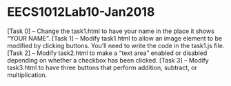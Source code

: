# EECS1012Lab10-Jan2018
[Task 0] – Change the task1.html to have your name in the place it shows “YOUR NAME”.
[Task 1] – Modify task1.html to allow an image element to be modified by clicking buttons. You’ll need to write the code in the task1.js file.
[Task 2] – Modify task2.html to make a “text area” enabled or disabled depending on whether a checkbox has been clicked.
[Task 3] – Modify task3.html to have three buttons that perform addition, subtract, or multiplication.
